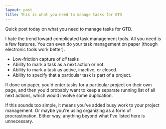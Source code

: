 ```yaml
---
layout: post
title: This is what you need to manage tasks for GTD
---
```

Quick post today on what you need to manage tasks for GTD.

I hate the trend toward complicated task management tools. All you need is a few features. You can even do your task management on paper (though electronic tools work better).

- Low-friction capture of *all* tasks
- Ability to mark a task as a next action or not.
- Ability to mark a task as active, inactive, or closed.
- Ability to specify that a particular task is part of a project.

If done on paper, you'd enter tasks for a particular project on their own page, and then you'd probably want to keep a separate running list of all next actions, which would involve some duplication.

If this sounds too simple, it means you've added busy work to your project management. Or maybe you're using organizing as a form of procrastination. Either way, anything beyond what I've listed here is unnecessary.